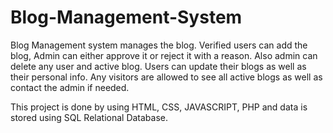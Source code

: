 # Blog-Management-System
Blog Management system manages the blog. Verified users can add the blog, Admin can either approve it or reject it with a reason. Also admin can delete any user and active blog. Users can update their blogs as well as their personal info. Any visitors are allowed to see all active blogs as well as contact the admin if needed.

This project is done by using HTML, CSS, JAVASCRIPT, PHP and data is stored using SQL Relational Database.


